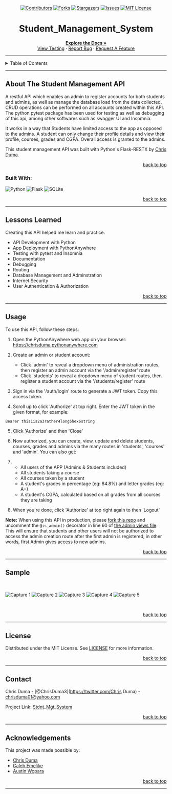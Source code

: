 <!-- Back to Top Navigation Anchor -->
<meta http-equiv="Content-Type" content="text/html; charset=utf-8">
<!-- <img src="(https://github.com/ChrizDuma/Stdnt_Mgt_System/blob/main/images/Capture_1.PNG)" width="50%"/>
<img src="(https://github.com/ChrizDuma/Stdnt_Mgt_System/blob/main/images/Capture_2.PNG)" width="50%"/>
<img src="(https://github.com/ChrizDuma/Stdnt_Mgt_System/blob/main/images/Capture_3.PNG)" width="50%"/>
<img src="(https://github.com/ChrizDuma/Stdnt_Mgt_System/blob/main/images/Capture_4.PNG)" width="50%"/>
<img src="(https://github.com/ChrizDuma/Stdnt_Mgt_System/blob/main/images/Capture_5.PNG)" width="50%"/> -->


<a name="readme-top"></a>

<!-- Project Shields -->
<div align="center">

  [![Contributors][contributors-shield]][contributors-url]
  [![Forks][forks-shield]][forks-url]
  [![Stargazers][stars-shield]][stars-url]
  [![Issues][issues-shield]][issues-url]
  [![MIT License][license-shield]][license-url]
</div>

<!-- Project Name -->
<div align="center">
  <h1>Student_Management_System</h1>
</div>

<div>
  <p align="center">
    <a href="https://github.com/ChrizDuma/Stdnt_Mgt_System#readme"><strong>Explore the Docs »</strong></a>
    <br />
    <a href="https://github.com/ChrizDuma/Stdnt_Mgt_System/blob/main/images/Capture_3.png">View Testing</a>
    ·
    <a href="https://github.com/ChrizDuma/Stdnt_Mgt_System/issues">Report Bug</a>
    ·
    <a href="https://github.com/ChrizDuma/Stdnt_Mgt_System/issues">Request A Feature</a>
  </p>
</div>

---

<!-- Table of Contents -->
<details>
  <summary>Table of Contents</summary>
  <ol>
    <li>
      <a href="#about-Stdnt_Mgt_System">About Stdnt Mgt System</a>
      <ul>
        <li><a href="#built-with">Built With</a></li>
      </ul>
    </li>
    <li><a href="#usage">Usage</a></li>    
    <li><a href="#sample">Sample</a></li>
    <li><a href="#license">License</a></li>
    <li><a href="#contact">Contact</a></li>
    <li><a href="#acknowledgements">Acknowledgements</a></li>
  </ol>
  <p align="right"><a href="#readme-top">back to top</a></p>
</details>

---

<!-- About the Project -->
## About The Student Management API

A restful API which enables an admin to register accounts for both students and admins, as well as manage the database load from the data collected. CRUD operations can be performed on all accounts created within this API. The python pytest package has been used for testing as well as debugging of this api, among other softwares such as swagger UI and Insomnia.

It works in a way that Students have limited access to the app as opposed to the admins.
A student can only change their profile details and view their profile, courses, grades and CGPA.
Overall access is granted to the admins.

This student management API was built with Python's Flask-RESTX by <a href="https://www.github.com/ChrizDuma">Chris Duma</a>.

<p align="right"><a href="#readme-top">back to top</a></p>

### Built With:

![Python][python]
![Flask][flask]
![SQLite][sqlite]

<p align="right"><a href="#readme-top">back to top</a></p>

---
<!-- Lessons from the Project -->
## Lessons Learned

Creating this API helped me learn and practice:
* API Development with Python
* App Deployment with PythonAnywhere
* Testing with pytest and Insomnia
* Documentation
* Debugging
* Routing
* Database Management and Adminstration
* Internet Security
* User Authentication & Authorization

<p align="right"><a href="#readme-top">back to top</a></p>

---

<!-- GETTING STARTED -->
## Usage

To use this API, follow these steps:

1. Open the PythonAnywhere web app on your browser: https://chrisduma.pythonanywhere.com

2. Create an admin or student account:
    - Click 'admin' to reveal a dropdown menu of administration routes, then register an admin account via the '/admin/register' route
    - Click 'students' to reveal a dropdown menu of student routes, then register a student account via the '/students/register' route

3. Sign in via the '/auth/login' route to generate a JWT token. Copy this access token.

4. Scroll up to click 'Authorize' at top right. Enter the JWT token in the given format, for example:
  
  ``` Bearer this1is2a3rather4long5hex6string ```

5. Click 'Authorize' and then 'Close'

6. Now authorized, you can create, view, update and delete students, courses, grades and admins via the many routes in 'students', 'courses' and 'admin'. You can also get:
7.  - All users of the APP (Admins & Students included)
    - All students taking a course
    - All courses taken by a student
    - A student's grades in percentage (eg: 84.8%) and letter grades (eg: A+)
    - A student's CGPA, calculated based on all grades from all courses they are taking

7. When you're done, click 'Authorize' at top right again to then 'Logout'

  **Note:** When using this API in production, please [fork this repo](https://github.com/ChrizDuma/Stdnt_Mgt_System) and uncomment the `@is_admin()` decorator in line 60 of [the admin views file](https://github.com/ChrizDuma/Stdnt_Mgt_System/blob/main/api/routes/admin_views.py). This will ensure that students and other users will not be authorized to access the admin creation route after the first admin is registered, in other words, first Admin gives access to new admins.

<p align="right"><a href="#readme-top">back to top</a></p>

---

<!-- Sample Screenshot -->
## Sample

<br />

![Capture 1](https://github.com/ChrizDuma/Stdnt_Mgt_System/blob/main/images/Capture_1.PNG)
![Capture 2](https://github.com/ChrizDuma/Stdnt_Mgt_System/blob/main/images/Capture_2.PNG)
![Capture 3](https://github.com/ChrizDuma/Stdnt_Mgt_System/blob/main/images/Capture_3.PNG)
![Capture 4](https://github.com/ChrizDuma/Stdnt_Mgt_System/blob/main/images/Capture_4.PNG)
![Capture 5](https://github.com/ChrizDuma/Stdnt_Mgt_System/blob/main/images/Capture_5.PNG)



<br/>

<p align="right"><a href="#readme-top">back to top</a></p>

---

<!-- License -->
## License

Distributed under the MIT License. See <a href="https://github.com/Ze-Austin/ze-school/blob/main/LICENSE">LICENSE</a> for more information.

<p align="right"><a href="#readme-top">back to top</a></p>

---

<!-- Contact -->
## Contact

Chris Duma - [@ChrisDuma3](https://twitter.com/Chris Duma) - chrisduma01@yahoo.com

Project Link: [Stdnt_Mgt_System](https://github.com/ChrizDuma/Stdnt_Mgt_System)

<p align="right"><a href="#readme-top">back to top</a></p>

---

<!-- Acknowledgements -->
## Acknowledgements

This project was made possible by:

* [Chris Duma](https://github.com/ChrizDuma)
* [Caleb Emelike](https://github.com/CalebEmelike)
* [Austin Wopara](https://github.com/Ze-Austin)

<p align="right"><a href="#readme-top">back to top</a></p>

---

<!-- Markdown Links & Images -->
[contributors-shield]: https://img.shields.io/github/contributors/ChrizDuma/Stdnt_Mgt_System.svg?style=for-the-badge
[contributors-url]: https://github.com/ChrizDuma/Stdnt_Mgt_System/graphs/contributors
[forks-shield]: https://img.shields.io/github/forks/ChrizDuma/Stdnt_Mgt_System.svg?style=for-the-badge
[forks-url]: https://github.com/ChrizDuma/Stdnt_Mgt_System/network/members
[stars-shield]: https://img.shields.io/github/stars/ChrizDuma/Stdnt_Mgt_System.svg?style=for-the-badge
[stars-url]: https://github.com/ChrizDuma/Stdnt_Mgt_System/stargazers
[issues-shield]: https://img.shields.io/github/issues/ChrizDuma/Stdnt_Mgt_System.svg?style=for-the-badge
[issues-url]: https://github.com/ChrizDuma/Stdnt_Mgt_System/issues
[license-shield]: https://img.shields.io/github/license/ChrizDuma/Stdnt_Mgt_System.svg?style=for-the-badge
[license-url]: https://github.com/ChrizDuma/Stdnt_Mgt_System/blob/main/LICENSE.txt
[twitter-shield]: https://img.shields.io/badge/-@ChrisDuma3-1ca0f1?style=for-the-badge&logo=twitter&logoColor=white&link=https://twitter.com/ze_austin
[twitter-url]: https://twitter.com/ChrisDuma3
[ze-school-screenshot]: https://github.com/ChrizDuma/Stdnt_Mgt_System/blob/main/images/Ze_School_Full_Page.png
[python]: https://img.shields.io/badge/python-3670A0?style=for-the-badge&logo=python&logoColor=ffdd54
[flask]: https://img.shields.io/badge/flask-%23000.svg?style=for-the-badge&logo=flask&logoColor=white
[sqlite]: https://img.shields.io/badge/sqlite-%2307405e.svg?style=for-the-badge&logo=sqlite&logoColor=white
